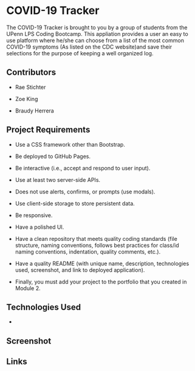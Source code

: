 # **COVID-19** **Tracker**

The COVID-19 Tracker is brought to you by a group of students from the UPenn LPS Coding Bootcamp. This appliation provides a user an easy to use platform where he/she can choose from a list of the most common COVID-19 symptoms (As listed on the CDC website)and save their selections for the purpose of keeping a well organized log. <br>

## **Contributors**

- Rae Stichter

- Zoe King

- Braudy Herrera

## Project Requirements

- Use a CSS framework other than Bootstrap.

- Be deployed to GitHub Pages.

- Be interactive (i.e., accept and respond to user input).

- Use at least two server-side APIs.

- Does not use alerts, confirms, or prompts (use modals).

- Use client-side storage to store persistent data.

- Be responsive.

- Have a polished UI.

- Have a clean repository that meets quality coding standards (file structure, naming conventions, follows best practices for class/id naming conventions, indentation, quality comments, etc.).

- Have a quality README (with unique name, description, technologies used, screenshot, and link to deployed application).

- Finally, you must add your project to the portfolio that you created in Module 2.

## Technologies Used

- 

## Screenshot



## Links